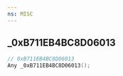 ```yaml
---
ns: MISC
---
```

## _0xB711EB4BC8D06013

```c
// 0xB711EB4BC8D06013
Any _0xB711EB4BC8D06013();
```

